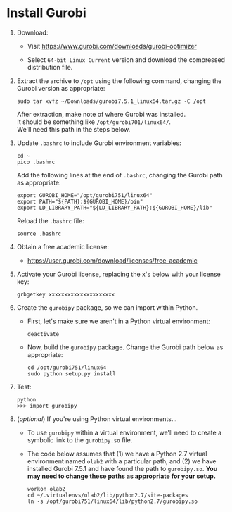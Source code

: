 # Install Gurobi

1. Download:

	- Visit https://www.gurobi.com/downloads/gurobi-optimizer

	- Select `64-bit Linux Current` version and download the compressed distribution file.

2. Extract the archive to `/opt` using the following command, changing the Gurobi version as appropriate:

	```
	sudo tar xvfz ~/Downloads/gurobi7.5.1_linux64.tar.gz -C /opt
	```
	
	After extraction, make note of where Gurobi was installed.  
	It should be something like `/opt/gurobi701/linux64/`.  
	We'll need this path in the steps below.

3. Update `.bashrc` to include Gurobi environment variables:

	```
	cd ~
	pico .bashrc
	```
	
	Add the following lines at the end of `.bashrc`, changing the Gurobi path as appropriate:

	```
	export GUROBI_HOME="/opt/gurobi751/linux64"
	export PATH="${PATH}:${GUROBI_HOME}/bin"
	export LD_LIBRARY_PATH="${LD_LIBRARY_PATH}:${GUROBI_HOME}/lib"
	```

	Reload the `.bashrc` file:
	
	```
	source .bashrc
	```
	
4. Obtain a free academic license:

	- https://user.gurobi.com/download/licenses/free-academic

5. Activate your Gurobi license, replacing the x's below with your license key:

	```
	grbgetkey xxxxxxxxxxxxxxxxxxxxx
	```

6. Create the `gurobipy` package, so we can import within Python.  

	- First, let's make sure we aren't in a Python virtual environment:
	
		```
		deactivate
		```
		
	- Now, build the `gurobipy` package.  Change the Gurobi path below as appropriate:

		```
		cd /opt/gurobi751/linux64
		sudo python setup.py install
		```
	
7. Test:

	```
	python
	>>> import gurobipy
	```
	
8. (*optional*)  If you're using Python virtual environments...

	- To use `gurobipy` within a virtual environment, we'll need to create a symbolic link to the `gurobipy.so` file.
	
	- The code below assumes that (1) we have a Python 2.7 virtual environment named `olab2` with a particular path, and (2) we have installed Gurobi 7.5.1 and have found the path to `gurobipy.so`.  **You may need to change these paths as appropriate for your setup.**
	
		```
		workon olab2
		cd ~/.virtualenvs/olab2/lib/python2.7/site-packages 
		ln -s /opt/gurobi751/linux64/lib/python2.7/gurobipy.so
		```
